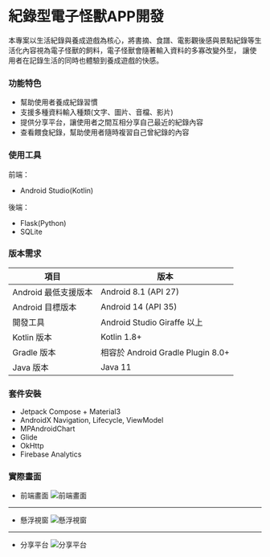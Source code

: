 # 紀錄型電子怪獸APP開發
本專案以生活紀錄與養成遊戲為核心，將書摘、食譜、電影觀後感與景點紀錄等生活化內容視為電子怪獸的飼料，電子怪獸會隨著輸入資料的多寡改變外型，
讓使用者在記錄生活的同時也體驗到養成遊戲的快感。

### 功能特色
- 幫助使用者養成紀錄習慣
- 支援多種資料輸入種類(文字、圖片、音檔、影片)
- 提供分享平台，讓使用者之間互相分享自己最近的紀錄內容
- 查看餵食紀錄，幫助使用者隨時複習自己曾紀錄的內容

### 使用工具
前端：
- Android Studio(Kotlin)

後端：
- Flask(Python)
- SQLite

### 版本需求

| 項目 | 版本 |
|------|------|
| Android 最低支援版本 | Android 8.1 (API 27) |
| Android 目標版本 | Android 14 (API 35) |
| 開發工具 | Android Studio Giraffe 以上 |
| Kotlin 版本 | Kotlin 1.8+ |
| Gradle 版本 | 相容於 Android Gradle Plugin 8.0+ |
| Java 版本 | Java 11 |

### 套件安裝
- Jetpack Compose + Material3
- AndroidX Navigation, Lifecycle, ViewModel
- MPAndroidChart
- Glide
- OkHttp
- Firebase Analytics

### 實際畫面
- 前端畫面
![前端畫面](https://raw.githubusercontent.com/shuo4240/virtual_pet/main/images/前端.png)

---

- 懸浮視窗
![懸浮視窗](https://raw.githubusercontent.com/shuo4240/virtual_pet/main/images/懸浮視窗.png)

---

- 分享平台
![分享平台](https://raw.githubusercontent.com/shuo4240/virtual_pet/main/images/分享平台.png)
